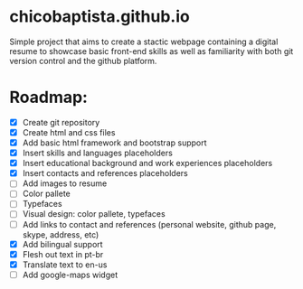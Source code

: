 # chicobaptista.github.io

Simple project that aims to create a stactic webpage containing a digital resume to showcase basic front-end skills as well as familiarity with both git version control and the github platform.

# Roadmap:
- [x] Create git repository
- [x] Create html and css files
- [x] Add basic html framework and bootstrap support
- [x] Insert skills and languages placeholders
- [x] Insert educational background and work experiences placeholders
- [x] Insert contacts and references placeholders
- [ ] Add images to resume
- [ ] Color pallete
- [ ] Typefaces
- [ ] Visual design: color pallete, typefaces
- [ ] Add links to contact and references (personal website, github page, skype, address, etc)
- [x] Add bilingual support
- [x] Flesh out text in pt-br
- [x] Translate text to en-us
- [ ] Add google-maps widget